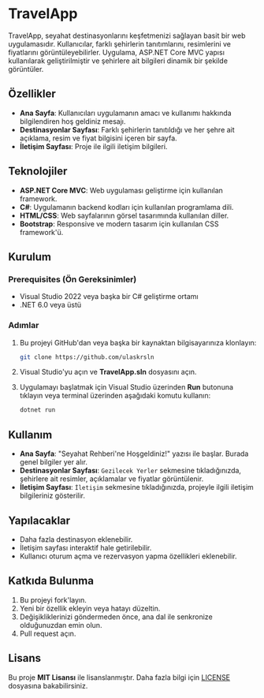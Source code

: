 # TravelApp

TravelApp, seyahat destinasyonlarını keşfetmenizi sağlayan basit bir web uygulamasıdır. Kullanıcılar, farklı şehirlerin tanıtımlarını, resimlerini ve fiyatlarını görüntüleyebilirler. Uygulama, ASP.NET Core MVC yapısı kullanılarak geliştirilmiştir ve şehirlere ait bilgileri dinamik bir şekilde görüntüler.

## Özellikler

- **Ana Sayfa**: Kullanıcıları uygulamanın amacı ve kullanımı hakkında bilgilendiren hoş geldiniz mesajı.
- **Destinasyonlar Sayfası**: Farklı şehirlerin tanıtıldığı ve her şehre ait açıklama, resim ve fiyat bilgisini içeren bir sayfa.
- **İletişim Sayfası**: Proje ile ilgili iletişim bilgileri.

## Teknolojiler

- **ASP.NET Core MVC**: Web uygulaması geliştirme için kullanılan framework.
- **C#**: Uygulamanın backend kodları için kullanılan programlama dili.
- **HTML/CSS**: Web sayfalarının görsel tasarımında kullanılan diller.
- **Bootstrap**: Responsive ve modern tasarım için kullanılan CSS framework'ü.

## Kurulum

### Prerequisites (Ön Gereksinimler)

- Visual Studio 2022 veya başka bir C# geliştirme ortamı
- .NET 6.0 veya üstü

### Adımlar

1. Bu projeyi GitHub'dan veya başka bir kaynaktan bilgisayarınıza klonlayın:

    ```bash
    git clone https://github.com/ulaskrsln
    ```

2. Visual Studio'yu açın ve **TravelApp.sln** dosyasını açın.

3. Uygulamayı başlatmak için Visual Studio üzerinden **Run** butonuna tıklayın veya terminal üzerinden aşağıdaki komutu kullanın:

    ```bash
    dotnet run
    ```



## Kullanım

- **Ana Sayfa**: "Seyahat Rehberi'ne Hoşgeldiniz!" yazısı ile başlar. Burada genel bilgiler yer alır.
- **Destinasyonlar Sayfası**: `Gezilecek Yerler` sekmesine tıkladığınızda, şehirlere ait resimler, açıklamalar ve fiyatlar görüntülenir.
- **İletişim Sayfası**: `İletişim` sekmesine tıkladığınızda, projeyle ilgili iletişim bilgileriniz gösterilir.

## Yapılacaklar

- Daha fazla destinasyon eklenebilir.
- İletişim sayfası interaktif hale getirilebilir.
- Kullanıcı oturum açma ve rezervasyon yapma özellikleri eklenebilir.

## Katkıda Bulunma

1. Bu projeyi fork'layın.
2. Yeni bir özellik ekleyin veya hatayı düzeltin.
3. Değişikliklerinizi göndermeden önce, ana dal ile senkronize olduğunuzdan emin olun.
4. Pull request açın.

## Lisans

Bu proje **MIT Lisansı** ile lisanslanmıştır. Daha fazla bilgi için [LICENSE](LICENSE) dosyasına bakabilirsiniz.
